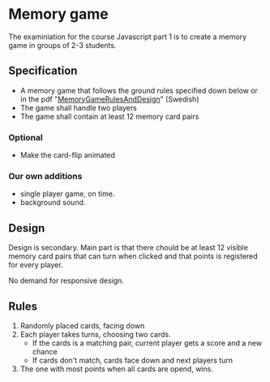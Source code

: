 # Memory game

The examiniation for the course Javascript part 1 is to create a memory game in groups of 2-3 students.

## Specification

-   A memory game that follows the ground rules specified down below or in the pdf "[MemoryGameRulesAndDesign](instructions_and_designsketch/MemoryGameRulesAndDesign.pdf)" (Swedish)
-   The game shall handle two players
-   The game shall contain at least 12 memory card pairs

### Optional

-   Make the card-flip animated

### Our own additions

-   single player game, on time.
-   background sound.

## Design

Design is secondary. Main part is that there chould be at least 12 visible memory card pairs that can turn when clicked and that points is registered for every player.

No demand for responsive design.

## Rules

1. Randomly placed cards, facing down
2. Each player takes turns, choosing two cards.
    - If the cards is a matching pair, current player gets a score and a new chance
    - If cards don't match, cards face down and next players turn
3. The one with most points when all cards are opend, wins.
